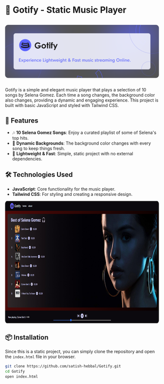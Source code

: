 # 🎵 Gotify - Static Music Player

<div align="center">
  <img src="Gotify_card.png" alt="Gotify Screenshot" height="200px" style="object-fit: contain;">
</div>

Gotify is a simple and elegant music player that plays a selection of 10 songs by Selena Gomez. Each time a song changes, the background color also changes, providing a dynamic and engaging experience. This project is built with basic JavaScript and styled with Tailwind CSS.

## 🌟 Features

- 🎶 **10 Selena Gomez Songs**: Enjoy a curated playlist of some of Selena's top hits.
- 🎨 **Dynamic Backgrounds**: The background color changes with every song to keep things fresh.
- 🚀 **Lightweight & Fast**: Simple, static project with no external dependencies.

## 🛠️ Technologies Used

- **JavaScript**: Core functionality for the music player.
- **Tailwind CSS**: For styling and creating a responsive design.

<img src="gotifySS.png" alt="Gotify Screenshot" height="400px">

## 📦 Installation

Since this is a static project, you can simply clone the repository and open the `index.html` file in your browser.

```bash
git clone https://github.com/satish-hebbal/Gotify.git
cd Gotify
open index.html
